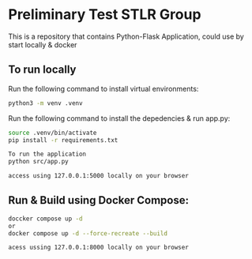 # Preliminary Test STLR Group

This is a repository that contains Python-Flask Application, could use by start locally & docker

## To run locally

Run the following command to install virtual environments:

```sh
python3 -m venv .venv
```
Run the following command to install the depedencies & run app.py:

```sh
source .venv/bin/activate
pip install -r requirements.txt

To run the application
python src/app.py

access using 127.0.0.1:5000 locally on your browser
```


## Run & Build using Docker Compose:

```sh
doccker compose up -d
or
docker compose up -d --force-recreate --build 

acess ussing 127.0.0.1:8000 locally on your browser
```
